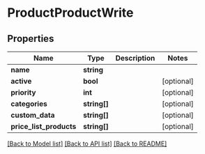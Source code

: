 # ProductProductWrite

## Properties
Name | Type | Description | Notes
------------ | ------------- | ------------- | -------------
**name** | **string** |  | 
**active** | **bool** |  | [optional] 
**priority** | **int** |  | [optional] 
**categories** | **string[]** |  | [optional] 
**custom_data** | **string[]** |  | [optional] 
**price_list_products** | **string[]** |  | [optional] 

[[Back to Model list]](../../README.md#documentation-for-models) [[Back to API list]](../../README.md#documentation-for-api-endpoints) [[Back to README]](../../README.md)

